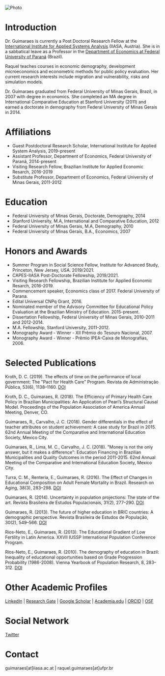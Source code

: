 <!-- Global site tag (gtag.js) - Google Analytics -->
<script async src="https://www.googletagmanager.com/gtag/js?id=UA-61866064-2"></script>
<script>
  window.dataLayer = window.dataLayer || [];
  function gtag(){dataLayer.push(arguments);}
  gtag('js', new Date());
  gtag('config', 'UA-61866064-2');
</script>

![Photo](https://user-images.githubusercontent.com/10067360/72031868-16f32600-328e-11ea-8784-da63c0dda138.JPG?style=centerme)

<h1  id="introduction">Introduction</h1>

Dr. Guimaraes is currently a Post Doctoral Research Fellow at the [International Institute for Applied Systems Analysis](https://www.iiasa.ac.at/) (IIASA, Austria). She is in a sabbatical leave as a Professor in the [Department of Economics at Federal University of Paraná](http://www.sociaisaplicadas.ufpr.br/portal/depecon/) (Brazil).

Raquel teaches courses in economic demography, development microeconomics and econometric methods for public policy evaluation. Her current research interests include migration and vulnerability, risks and simulation models. 

Dr. Guimaraes graduated from Federal University of Minas Gerais, Brazil, in 2007 with degree in economics. She completed an MA degree in International Comparative Education at Stanford University (2011) and earned a doctorate in demography from Federal University of Minas Gerais in 2014. 

<h1  id="affiliations">Affiliations</h1>

- Guest Postdoctoral Research Scholar, International Institute for Applied System Analysis, 2019-present
- Assistant Professor, Department of Economics, Federal University of Paraná, 2014-present
- Visiting Research Fellow, Brazilian Institute for Applied Economic Resarch, 2016-2019
- Substitute Professor, Department of Economics, Federal University of Minas Gerais, 2011-2012

<h1  id="education">Education</h1>

- Federal University of Minas Gerais, Doctorate, Demography, 2014
- Stanford University, M.A, International and Comparative Education, 2012
- Federal University of Minas Gerais, M.A, Demography, 2010
- Federal University of Minas Gerais, B.A., Economics, 2007

<h1  id="honors-awards">Honors and Awards</h1>

- Summer Program in Social Science Fellow, Institute for Advanced Study, Princeton, New Jersey, USA. 2019/2021.
- CAPES-IIASA Post-Doctorate Fellowship, 2019/2021.
- Visiting Research Fellowship, Brazilian Institute for Applied Economic Resarch, 2016-2019.
- Commencement speaker, Economics class of 2017. Federal University of Parana.
- Edital Universal CNPq Grant, 2016.
- Nominated member of the Advisory Committee for Educational Policy Evaluation at the Brazilian Ministry of Education. 2015-present.
- Dissertation Fellowship, Federal University of Minas Gerais, 2010-2011 and 2012-2014.
- M.A. Fellowship, Stanford University, 2011-2012.
- Monography Award - Winner - XII Prêmio do Tesouro Nacional, 2007.
- Monography Award - Winner -  Prêmio IPEA-Caixa de Monografias, 2006.

<h1  id="selected-publications">Selected Publications</h1>

Kroth, D. C. (2019). The effects of time on the performance of local government: The "Pact for Health Care" Program. Revista de Administração Pública, 53(6), 1138–1160. [DOI](http://dx.doi.org/10.1590/0034-761220180440x)

Kroth, D. C., Guimaraes, R. (2018). The Efficiency of Primary Health Care Policy in Brazilian Municipalities: An Application of Pearl’s Structural Causal Model. Proceedings of the Population Association of America Annual Meeting, Denver, CO.

Guimaraes, R., Carvalho, J. C. (2018). Gender differentials in the effect of teacher attributes on student achievement: A case study for Brazil in 2015. 62nd Annual Meeting of the Comparative and International Education Society, Mexico City.

Guimaraes, R., Lima, M. C., Carvalho, J. C. (2018). "Money is not the only answer, but it makes a difference": Education Financing in Brazilian Municipalities and Quality Outcomes in the period 2011-2015. 62nd Annual Meeting of the Comparative and International Education Society, Mexico City.

Turra, C. M., Renteria, E., Guimaraes, R. (2016). The Effect of Changes in Educational Composition on Adult Female Mortality in Brazil. Research on Aging, 38(3), 283–298. [DOI](https://doi.org/10.1177/0164027515620245)

Guimaraes, R. (2014). Uncertainty in population projections: The state of the art. Revista Brasileira de Estudos Populacionais, 31(2), 277–290. [DOI](http://dx.doi.org/10.1590/S0102-30982014000200003)

Guimaraes, R. (2013). The future of higher education in BRIC countries: A demographic perspective. Revista Brasileira de Estudos de População, 30(2), 549–566. [DOI](http://dx.doi.org/10.1590/S0102-30982013000200011)

Rios-Neto, E., Guimaraes, R. (2013). The Educational Gradient of Low Fertility in Latin America. XXVII IUSSP International Population Conference Program.

Rios-Neto, E., Guimaraes, R. (2010). The demography of education in Brazil: Inequality of educational opportunities based on Grade Progression Probability (1986-2008). Vienna Yearbook of Population Research, 8, 283–312. [DOI](http://dx.doi.org/10.1553/populationyearbook2010s283)


<h1  id="other-profiles">Other Academic Profiles</h1>

[LinkedIn](https://www.linkedin.com/in/raquelrguima/) | 
[Research Gate](https://www.researchgate.net/profile/Raquel_Guimaraes5) | 
[Google Scholar](https://scholar.google.com/citations?user=4vTBbLYAAAAJ) | 
[Academia.edu](https://ufpr.academia.edu/raquelrguima) | 
[ORCID](https://orcid.org/0000-0003-1754-9238) | 
[OSF](osf.io/dzk93)

<h1  id="social-network">Social Network</h1>

[Twitter](https://twitter.com/raquelrguima)

<h1  id="contact">Contact</h1>

guimaraes[at]iiasa.ac.at | 
raquel.guimaraes[at]ufpr.br